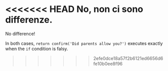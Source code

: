 <<<<<<< HEAD
No, non ci sono differenze.
=======
No difference!

In both cases, `return confirm('Did parents allow you?')` executes exactly when the `if` condition is falsy.
>>>>>>> 2efe0dce18a57f2b6121ed6656d6fe10b0ee8f96
